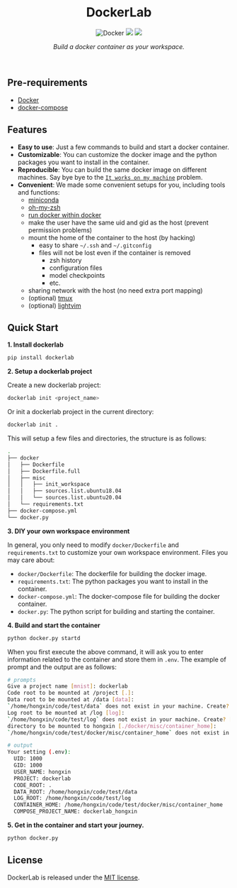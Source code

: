 <div align = center>


<h1>DockerLab</h1>

![Docker](https://img.shields.io/badge/docker-%230db7ed.svg?style=flat-square&logo=docker&logoColor=white)
[![](docs/_static/imgs/hydra.svg)](https://hydra.cc)
[![](https://img.shields.io/badge/License-MIT-green.svg?style=flat-square&labelColor=gray)](#license)

*Build a docker container as your workspace.*


</div>

<br>

## Pre-requirements

- [Docker](https://docs.docker.com/engine/install)
- [docker-compose](https://docs.docker.com/compose/install/)


## Features

- **Easy to use**: Just a few commands to build and start a docker container.
- **Customizable**: You can customize the docker image and the python packages you want to install in the container.
- **Reproducible**: You can build the same docker image on different machines. Say bye bye to the [`It works on my machine`](https://www.reddit.com/r/ProgrammerHumor/comments/70we66/it_works_on_my_machine/) problem.
- **Convenient**: We made some convenient setups for you, including tools and functions:
  - [miniconda](https://docs.conda.io/en/latest/miniconda.html)
  - [oh-my-zsh](https://ohmyz.sh/)
  - [run docker within docker](https://www.docker.com/blog/docker-can-now-run-within-docker/)
  - make the user have the same uid and gid as the host (prevent permission problems)
  - mount the home of the container to the host (by hacking)
    - easy to share `~/.ssh` and `~/.gitconfig`
    - files will not be lost even if the container is removed
      - zsh history
      - configuration files
      - model checkpoints
      - etc.
  - sharing network with the host (no need extra port mapping)
  - (optional) [tmux](https://github.com/tmux/tmux/wiki)
  - (optional) [lightvim](https://github.com/hughplay/lightvim)


## Quick Start

**1. Install dockerlab**

```bash
pip install dockerlab
```

**2. Setup a dockerlab project**

Create a new dockerlab project:

```bash
dockerlab init <project_name>
```

Or init a dockerlab project in the current directory:

```bash
dockerlab init .
```

This will setup a few files and directories, the structure is as follows:

```bash
.
├── docker
│   ├── Dockerfile
│   ├── Dockerfile.full
│   ├── misc
│   │   ├── init_workspace
│   │   ├── sources.list.ubuntu18.04
│   │   └── sources.list.ubuntu20.04
│   └── requirements.txt
├── docker-compose.yml
└── docker.py
```


**3. DIY your own workspace environment**

In general, you only need to modify `docker/Dockerfile` and `requirements.txt` to customize your own workspace environment. Files you may care about:

- `docker/Dockerfile`: The dockerfile for building the docker image.
- `requirements.txt`: The python packages you want to install in the container.
- `docker-compose.yml`: The docker-compose file for building the docker container.
- `docker.py`: The python script for building and starting the container.


**4. Build and start the container**

```bash
python docker.py startd
```

When you first execute the above command, it will ask you to enter information related to the container and store them in `.env`. The example of prompt and the output are as follows:

```bash
# prompts
Give a project name [mnist]: dockerlab
Code root to be mounted at /project [.]:
Data root to be mounted at /data [data]:
`/home/hongxin/code/test/data` does not exist in your machine. Create? [yes]:
Log root to be mounted at /log [log]:
`/home/hongxin/code/test/log` does not exist in your machine. Create? [yes]:
directory to be mounted to hongxin [./docker/misc/container_home]:
`/home/hongxin/code/test/docker/misc/container_home` does not exist in your machine. Create? [yes]:

# output
Your setting (.env):
  UID: 1000
  GID: 1000
  USER_NAME: hongxin
  PROJECT: dockerlab
  CODE_ROOT: .
  DATA_ROOT: /home/hongxin/code/test/data
  LOG_ROOT: /home/hongxin/code/test/log
  CONTAINER_HOME: /home/hongxin/code/test/docker/misc/container_home
  COMPOSE_PROJECT_NAME: dockerlab_hongxin
```

**5. Get in the container and start your journey.**

```bash
python docker.py
```

## License

DockerLab is released under the [MIT license](LICENSE).
